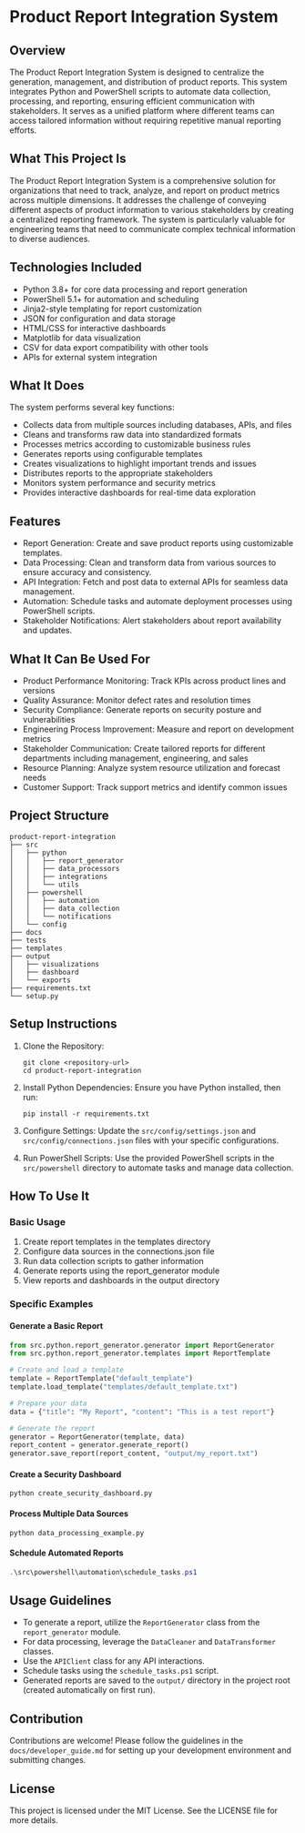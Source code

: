 # Product Report Integration System

## Overview
The Product Report Integration System is designed to centralize the generation, management, and distribution of product reports. This system integrates Python and PowerShell scripts to automate data collection, processing, and reporting, ensuring efficient communication with stakeholders. It serves as a unified platform where different teams can access tailored information without requiring repetitive manual reporting efforts.

## What This Project Is
The Product Report Integration System is a comprehensive solution for organizations that need to track, analyze, and report on product metrics across multiple dimensions. It addresses the challenge of conveying different aspects of product information to various stakeholders by creating a centralized reporting framework. The system is particularly valuable for engineering teams that need to communicate complex technical information to diverse audiences.

## Technologies Included
- Python 3.8+ for core data processing and report generation
- PowerShell 5.1+ for automation and scheduling
- Jinja2-style templating for report customization
- JSON for configuration and data storage
- HTML/CSS for interactive dashboards
- Matplotlib for data visualization
- CSV for data export compatibility with other tools
- APIs for external system integration

## What It Does
The system performs several key functions:
- Collects data from multiple sources including databases, APIs, and files
- Cleans and transforms raw data into standardized formats
- Processes metrics according to customizable business rules
- Generates reports using configurable templates
- Creates visualizations to highlight important trends and issues
- Distributes reports to the appropriate stakeholders
- Monitors system performance and security metrics
- Provides interactive dashboards for real-time data exploration

## Features
- Report Generation: Create and save product reports using customizable templates.
- Data Processing: Clean and transform data from various sources to ensure accuracy and consistency.
- API Integration: Fetch and post data to external APIs for seamless data management.
- Automation: Schedule tasks and automate deployment processes using PowerShell scripts.
- Stakeholder Notifications: Alert stakeholders about report availability and updates.

## What It Can Be Used For
- Product Performance Monitoring: Track KPIs across product lines and versions
- Quality Assurance: Monitor defect rates and resolution times
- Security Compliance: Generate reports on security posture and vulnerabilities
- Engineering Process Improvement: Measure and report on development metrics
- Stakeholder Communication: Create tailored reports for different departments including management, engineering, and sales
- Resource Planning: Analyze system resource utilization and forecast needs
- Customer Support: Track support metrics and identify common issues

## Project Structure
```
product-report-integration
├── src
│   ├── python
│   │   ├── report_generator
│   │   ├── data_processors
│   │   ├── integrations
│   │   └── utils
│   ├── powershell
│   │   ├── automation
│   │   ├── data_collection
│   │   └── notifications
│   └── config
├── docs
├── tests
├── templates
├── output
│   ├── visualizations
│   ├── dashboard
│   └── exports
├── requirements.txt
└── setup.py
```

## Setup Instructions
1. Clone the Repository:
   ```
   git clone <repository-url>
   cd product-report-integration
   ```

2. Install Python Dependencies:
   Ensure you have Python installed, then run:
   ```
   pip install -r requirements.txt
   ```

3. Configure Settings:
   Update the `src/config/settings.json` and `src/config/connections.json` files with your specific configurations.

4. Run PowerShell Scripts:
   Use the provided PowerShell scripts in the `src/powershell` directory to automate tasks and manage data collection.

## How To Use It

### Basic Usage
1. Create report templates in the templates directory
2. Configure data sources in the connections.json file
3. Run data collection scripts to gather information
4. Generate reports using the report_generator module
5. View reports and dashboards in the output directory

### Specific Examples

#### Generate a Basic Report
```python
from src.python.report_generator.generator import ReportGenerator
from src.python.report_generator.templates import ReportTemplate

# Create and load a template
template = ReportTemplate("default_template")
template.load_template("templates/default_template.txt")

# Prepare your data
data = {"title": "My Report", "content": "This is a test report"}

# Generate the report
generator = ReportGenerator(template, data)
report_content = generator.generate_report()
generator.save_report(report_content, "output/my_report.txt")
```

#### Create a Security Dashboard
```
python create_security_dashboard.py
```

#### Process Multiple Data Sources
```
python data_processing_example.py
```

#### Schedule Automated Reports
```powershell
.\src\powershell\automation\schedule_tasks.ps1
```

## Usage Guidelines
- To generate a report, utilize the `ReportGenerator` class from the `report_generator` module.
- For data processing, leverage the `DataCleaner` and `DataTransformer` classes.
- Use the `APIClient` class for any API interactions.
- Schedule tasks using the `schedule_tasks.ps1` script.
- Generated reports are saved to the `output/` directory in the project root (created automatically on first run).

## Contribution
Contributions are welcome! Please follow the guidelines in the `docs/developer_guide.md` for setting up your development environment and submitting changes.

## License
This project is licensed under the MIT License. See the LICENSE file for more details.